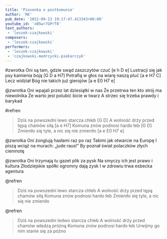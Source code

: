 ```yaml
---
title: 'Piosenka o postkomunie'
author: 'RK'
pub_date: '2012-09-13 19:17:47.413343+00:00'
youtube_id: 'xB5wr7GPrT8'
text_authors:
 - 'leszek-czajkowski'
composers:
 - 'leszek-czajkowski'
performers:
 - 'leszek-czajkowski'
 - 'czajkowski-medrzycki-piekarczyk'
---
```


#zwrotka
Oni są tam, gdzie swąd zaszczytów czuć	[e h D e]
Lustracji się jak psy kamienia boją		[G D a H7]
Potrafią w głos na wiarę naszą pluć		[a e H7 C]
Lecz widział Bóg nie takich już gierojów	[a e E0 H7 e]

@zwrotka
Oni wpajali przez lat dziesiątki w nas
Że przetrwa ten kto strój ma niewolnika
Że warto jest polubić bicie w twarz
A strzec się trzeba prawdy i barykad

#refren
>Dziś na powszedni lewo starcza chleb	[G D]
>A wolność drży przed tępą chamów siłą	[a e H7]
>Komuna znów podnosi hardo łeb		[G D]
>Zmieniło się tyle, a nic się nie zmieniło	[a e E0 H7 e]

@zwrotka
Oni żonglują hasłami raz po raz
Takimi jak otwarcie na Europę
I piszą wciąż na murach: „jude raus!”
By poznał świat polaczków złych ciemnotę

@zwrotka
Oni trzymają tu gazet plik za pysk
Na smyczy ich jest prawo i kultura
Złodziejskie spółki ogromny dają zysk
I w zdrowiu trwa esbecka agentura

@refren
>Dziś na powszedni lewo starcza chleb
>A wolność drży przed tępą chamów siłą
>Komuna znów podnosi hardo łeb
>Zmieniło się tyle, a nic się nie zmieniło

@refren
>Dziś na powszedni ledwo starcza chleb
>A wolność drży przed chamów władzą próżną
>Komuna znów podnosi hardo łeb
>Urwijmy go nim stanie się za późno
